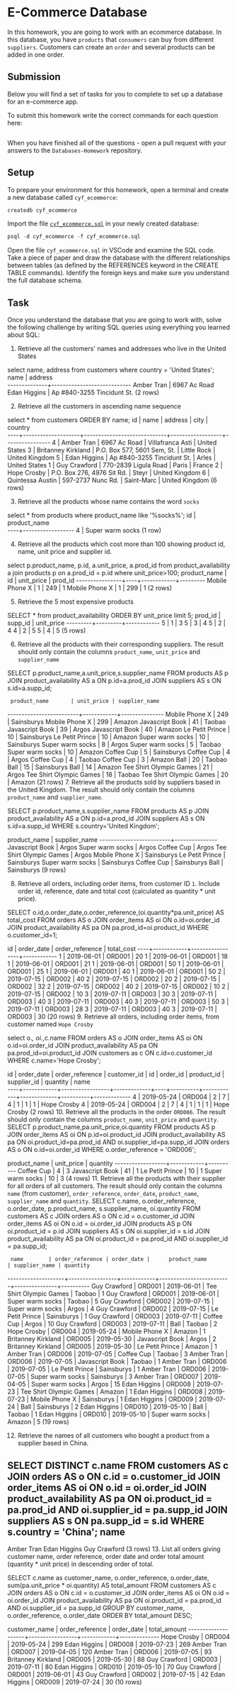 # E-Commerce Database

In this homework, you are going to work with an ecommerce database. In this database, you have `products` that `consumers` can buy from different `suppliers`. Customers can create an `order` and several products can be added in one order.

## Submission

Below you will find a set of tasks for you to complete to set up a database for an e-commerce app.

To submit this homework write the correct commands for each question here:
```sql


```

When you have finished all of the questions - open a pull request with your answers to the `Databases-Homework` repository.

## Setup

To prepare your environment for this homework, open a terminal and create a new database called `cyf_ecommerce`:

```sql
createdb cyf_ecommerce
```

Import the file [`cyf_ecommerce.sql`](./cyf_ecommerce.sql) in your newly created database:

```sql
psql -d cyf_ecommerce -f cyf_ecommerce.sql
```

Open the file `cyf_ecommerce.sql` in VSCode and examine the SQL code. Take a piece of paper and draw the database with the different relationships between tables (as defined by the REFERENCES keyword in the CREATE TABLE commands). Identify the foreign keys and make sure you understand the full database schema.

## Task

Once you understand the database that you are going to work with, solve the following challenge by writing SQL queries using everything you learned about SQL:

1. Retrieve all the customers' names and addresses who live in the United States

 select name, address from customers where country = 'United States';
     name     |          address           
--------------+----------------------------
 Amber Tran   | 6967 Ac Road
 Edan Higgins | Ap #840-3255 Tincidunt St.
(2 rows)

2. Retrieve all the customers in ascending name sequence

select * from customers ORDER BY name;
 id |        name        |           address           |       city       |    country     
----+--------------------+-----------------------------+------------------+----------------
  4 | Amber Tran         | 6967 Ac Road                | Villafranca Asti | United States
  3 | Britanney Kirkland | P.O. Box 577, 5601 Sem, St. | Little Rock      | United Kingdom
  5 | Edan Higgins       | Ap #840-3255 Tincidunt St.  | Arles            | United States
  1 | Guy Crawford       | 770-2839 Ligula Road        | Paris            | France
  2 | Hope Crosby        | P.O. Box 276, 4976 Sit Rd.  | Steyr            | United Kingdom
  6 | Quintessa Austin   | 597-2737 Nunc Rd.           | Saint-Marc       | United Kingdom
(6 rows)

3. Retrieve all the products whose name contains the word `socks`

select * from products where  product_name like '%socks%';
 id |   product_name   
----+------------------
  4 | Super warm socks
(1 row)

4. Retrieve all the products which cost more than 100 showing product id, name, unit price and supplier id.

select p.product_name, p.id, a.unit_price, a.prod_id from product_availability a join products p on a.prod_id = p.id where unit_price>100; 
  product_name  | id | unit_price | prod_id 
----------------+----+------------+---------
 Mobile Phone X |  1 |        249 |       1
 Mobile Phone X |  1 |        299 |       1
(2 rows)



5. Retrieve the 5 most expensive products

SELECT * from product_availability ORDER BY unit_price limit 5;
 prod_id | supp_id | unit_price 
---------+---------+------------
       5 |       1 |          3
       5 |       3 |          4
       5 |       2 |          4
       4 |       2 |          5
       5 |       4 |          5
(5 rows)

6. Retrieve all the products with their corresponding suppliers. The result should only contain the columns `product_name`, `unit_price` and `supplier_name`

SELECT p.product_name,a.unit_price,s.supplier_name FROM products AS p JOIN product_availability AS a ON p.id=a.prod_id JOIN suppliers AS s ON s.id=a.supp_id;

     product_name       | unit_price | supplier_name 
-------------------------+------------+---------------
 Mobile Phone X          |        249 | Sainsburys
 Mobile Phone X          |        299 | Amazon
 Javascript Book         |         41 | Taobao
 Javascript Book         |         39 | Argos
 Javascript Book         |         40 | Amazon
 Le Petit Prince         |         10 | Sainsburys
 Le Petit Prince         |         10 | Amazon
 Super warm socks        |         10 | Sainsburys
 Super warm socks        |          8 | Argos
 Super warm socks        |          5 | Taobao
 Super warm socks        |         10 | Amazon
 Coffee Cup              |          5 | Sainsburys
 Coffee Cup              |          4 | Argos
 Coffee Cup              |          4 | Taobao
 Coffee Cup              |          3 | Amazon
 Ball                    |         20 | Taobao
 Ball                    |         15 | Sainsburys
 Ball                    |         14 | Amazon
 Tee Shirt Olympic Games |         21 | Argos
 Tee Shirt Olympic Games |         18 | Taobao
 Tee Shirt Olympic Games |         20 | Amazon
(21 rows)
7. Retrieve all the products sold by suppliers based in the United Kingdom. The result should only contain the columns `product_name` and `supplier_name`.

SELECT p.product_name,s.supplier_name FROM products AS p JOIN product_availability AS a ON p.id=a.prod_id JOIN suppliers AS s ON s.id=a.supp_id WHERE s.country='United Kingdom';

  product_name       | supplier_name 
-------------------------+---------------
 Javascript Book         | Argos
 Super warm socks        | Argos
 Coffee Cup              | Argos
 Tee Shirt Olympic Games | Argos
 Mobile Phone X          | Sainsburys
 Le Petit Prince         | Sainsburys
 Super warm socks        | Sainsburys
 Coffee Cup              | Sainsburys
 Ball                    | Sainsburys
(9 rows)

8. Retrieve all orders, including order items, from customer ID `1`. Include order id, reference, date and total cost (calculated as quantity * unit price).

SELECT o.id,o.order_date,o.order_reference,(oi.quantity*pa.unit_price) AS total_cost FROM orders AS o JOIN order_items AS oi ON o.id=oi.order_id JOIN product_availability AS pa ON pa.prod_id=oi.product_id WHERE o.customer_id=1;

id | order_date | order_reference | total_cost 
----+------------+-----------------+------------
  1 | 2019-06-01 | ORD001          |         20
  1 | 2019-06-01 | ORD001          |         18
  1 | 2019-06-01 | ORD001          |         21
  1 | 2019-06-01 | ORD001          |         50
  1 | 2019-06-01 | ORD001          |         25
  1 | 2019-06-01 | ORD001          |         40
  1 | 2019-06-01 | ORD001          |         50
  2 | 2019-07-15 | ORD002          |         40
  2 | 2019-07-15 | ORD002          |         20
  2 | 2019-07-15 | ORD002          |         32
  2 | 2019-07-15 | ORD002          |         40
  2 | 2019-07-15 | ORD002          |         10
  2 | 2019-07-15 | ORD002          |         10
  3 | 2019-07-11 | ORD003          |         30
  3 | 2019-07-11 | ORD003          |         40
  3 | 2019-07-11 | ORD003          |         40
  3 | 2019-07-11 | ORD003          |         50
  3 | 2019-07-11 | ORD003          |         28
  3 | 2019-07-11 | ORD003          |         40
  3 | 2019-07-11 | ORD003          |         30
(20 rows)
9. Retrieve all orders, including order items, from customer named `Hope Crosby`

select o.*, oi.*,c.name FROM orders AS o JOIN order_items AS oi ON o.id=oi.order_id JOIN product_availability AS pa ON pa.prod_id=oi.product_id JOIN customers as c ON c.id=o.customer_id WHERE c.name='Hope Crosby'; 

id | order_date | order_reference | customer_id | id | order_id | product_id | supplier_id | quantity |    name     
----+------------+-----------------+-------------+----+----------+------------+-------------+----------+-------------
  4 | 2019-05-24 | ORD004          |           2 |  7 |        4 |          1 |           1 |        1 | Hope Crosby
  4 | 2019-05-24 | ORD004          |           2 |  7 |        4 |          1 |           1 |        1 | Hope Crosby
(2 rows)
10. Retrieve all the products in the order `ORD006`. The result should only contain the columns `product_name`, `unit_price` and `quantity`.
SELECT p.product_name,pa.unit_price,oi.quantity FROM products AS p JOIN order_items AS oi ON p.id=oi.product_id JOIN product_availability AS pa ON oi.product_id=pa.prod_id AND oi.supplier_id=pa.supp_id JOIN orders AS o ON o.id=oi.order_id WHERE o.order_reference = 'ORD006';

 product_name   | unit_price | quantity 
------------------+------------+----------
 Coffee Cup       |          4 |        3
 Javascript Book  |         41 |        1
 Le Petit Prince  |         10 |        1
 Super warm socks |         10 |        3
(4 rows)
11. Retrieve all the products with their supplier for all orders of all customers. The result should only contain the columns `name` (from customer), `order_reference`, `order_date`, `product_name`, `supplier_name` and `quantity`.
SELECT c.name, o.order_reference, o.order_date, p.product_name, s.supplier_name, oi.quantity 
 FROM customers AS c
 JOIN orders AS o ON c.id = o.customer_id
 JOIN order_items AS oi ON o.id = oi.order_id
 JOIN products AS p ON oi.product_id = p.id
 JOIN suppliers AS s ON oi.supplier_id = s.id
 JOIN product_availability AS pa ON oi.product_id = pa.prod_id AND oi.supplier_id = pa.supp_id;

     name        | order_reference | order_date |      product_name       | supplier_name | quantity 
--------------------+-----------------+------------+-------------------------+---------------+----------
 Guy Crawford       | ORD001          | 2019-06-01 | Tee Shirt Olympic Games | Taobao        |        1
 Guy Crawford       | ORD001          | 2019-06-01 | Super warm socks        | Taobao        |        5
 Guy Crawford       | ORD002          | 2019-07-15 | Super warm socks        | Argos         |        4
 Guy Crawford       | ORD002          | 2019-07-15 | Le Petit Prince         | Sainsburys    |        1
 Guy Crawford       | ORD003          | 2019-07-11 | Coffee Cup              | Argos         |       10
 Guy Crawford       | ORD003          | 2019-07-11 | Ball                    | Taobao        |        2
 Hope Crosby        | ORD004          | 2019-05-24 | Mobile Phone X          | Amazon        |        1
 Britanney Kirkland | ORD005          | 2019-05-30 | Javascript Book         | Argos         |        2
 Britanney Kirkland | ORD005          | 2019-05-30 | Le Petit Prince         | Amazon        |        1
 Amber Tran         | ORD006          | 2019-07-05 | Coffee Cup              | Taobao        |        3
 Amber Tran         | ORD006          | 2019-07-05 | Javascript Book         | Taobao        |        1
 Amber Tran         | ORD006          | 2019-07-05 | Le Petit Prince         | Sainsburys    |        1
 Amber Tran         | ORD006          | 2019-07-05 | Super warm socks        | Sainsburys    |        3
 Amber Tran         | ORD007          | 2019-04-05 | Super warm socks        | Argos         |       15
 Edan Higgins       | ORD008          | 2019-07-23 | Tee Shirt Olympic Games | Amazon        |        1
 Edan Higgins       | ORD008          | 2019-07-23 | Mobile Phone X          | Sainsburys    |        1
 Edan Higgins       | ORD009          | 2019-07-24 | Ball                    | Sainsburys    |        2
 Edan Higgins       | ORD010          | 2019-05-10 | Ball                    | Taobao        |        1
 Edan Higgins       | ORD010          | 2019-05-10 | Super warm socks        | Amazon        |        5
(19 rows)

12. Retrieve the names of all customers who bought a product from a supplier based in China.

SELECT DISTINCT c.name
FROM customers AS c 
JOIN orders AS o ON c.id = o.customer_id
JOIN order_items AS oi ON o.id = oi.order_id
JOIN product_availability AS pa ON oi.product_id = pa.prod_id AND oi.supplier_id = pa.supp_id 
JOIN suppliers AS s ON pa.supp_id = s.id 
WHERE s.country = 'China';
     name     
--------------
 Amber Tran
 Edan Higgins
 Guy Crawford
(3 rows)
13. List all orders giving customer name, order reference, order date and order total amount (quantity * unit price) in descending order of total.

SELECT c.name as customer_name, o.order_reference, o.order_date, sum(pa.unit_price * oi.quantity) AS total_amount 
FROM customers AS c
JOIN orders AS o ON c.id = o.customer_id
JOIN order_items AS oi ON o.id = oi.order_id
JOIN product_availability AS pa ON oi.product_id = pa.prod_id AND oi.supplier_id = pa.supp_id
GROUP BY customer_name, o.order_reference, o.order_date ORDER BY total_amount DESC;

customer_name    | order_reference | order_date | total_amount 
--------------------+-----------------+------------+--------------
 Hope Crosby        | ORD004          | 2019-05-24 |          299
 Edan Higgins       | ORD008          | 2019-07-23 |          269
 Amber Tran         | ORD007          | 2019-04-05 |          120
 Amber Tran         | ORD006          | 2019-07-05 |           93
 Britanney Kirkland | ORD005          | 2019-05-30 |           88
 Guy Crawford       | ORD003          | 2019-07-11 |           80
 Edan Higgins       | ORD010          | 2019-05-10 |           70
 Guy Crawford       | ORD001          | 2019-06-01 |           43
 Guy Crawford       | ORD002          | 2019-07-15 |           42
 Edan Higgins       | ORD009          | 2019-07-24 |           30
(10 rows)

